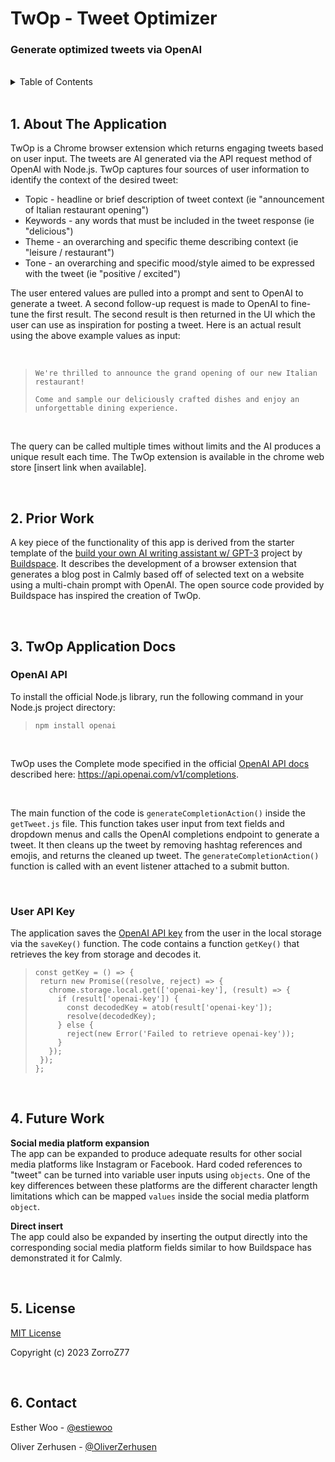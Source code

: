 # TwOp - Tweet Optimizer
 <h3>Generate optimized tweets via OpenAI</h1>
<br>
<details>
  <summary>Table of Contents</summary>
  <ol>
    <li><a href="#1-about-the-application">About The Application</a></li>
      <li><a href="#2-prior-work">Prior Work</a></li>
    <li><a href="#3-twop-application-docs">TwOp Application Docs</a></li>
    <ul>
        <li><a href="#openai-api">OpenAI API</a></li>
        <li><a href="#user-api-key">User API Key</a></li>
    </ul>
    <li><a href="#4-future-work">Future Work</a></li>
    <li><a href="#5-license">License</a></li>
    <li><a href="#6-contact">Contact</a></li>
  </ol>
</details>
<br>

## 1. About The Application
 TwOp is a Chrome browser extension which returns engaging tweets based on user input. The tweets are AI generated via the API request method of OpenAI with Node.js. TwOp captures four sources of user information to identify the context of the desired tweet:

- Topic - headline or brief description of tweet context (ie "announcement of Italian restaurant opening")
- Keywords - any words that must be included in the tweet response (ie "delicious")
- Theme - an overarching and specific theme describing context (ie "leisure / restaurant")
- Tone - an overarching and specific mood/style aimed to be expressed with the tweet (ie "positive / excited")

The user entered values are pulled into a prompt and sent to OpenAI to generate a tweet. A second follow-up request is made to OpenAI to fine-tune the first result. The second result is then returned in the UI which the user can use as inspiration for posting a tweet. Here is an actual result using the above example values as input:

<br>

>```
>We're thrilled to announce the grand opening of our new Italian restaurant!
>
>Come and sample our deliciously crafted dishes and enjoy an unforgettable dining experience.

<br>

The query can be called multiple times without limits and the AI produces a unique result each time. The TwOp extension is available in the chrome web store [insert link when available].

<br>


## 2. Prior Work
A key piece of the functionality of this app is derived from the starter template of the [build your own AI writing assistant w/ GPT-3](https://buildspace.so/builds/ai-writer) project by [Buildspace](https://buildspace.so/). It describes the development of a browser extension that generates a blog post in Calmly based off of selected text on a website using a multi-chain prompt with OpenAI. The open source code provided by Buildspace has inspired the creation of TwOp.

<br>

## 3. TwOp Application Docs


### OpenAI API
To install the official Node.js library, run the following command in your Node.js project directory:
>`npm install openai`

<br>

TwOp uses the Complete mode specified in the official [OpenAI API docs](https://platform.openai.com/docs/introduction/overview) described here: https://api.openai.com/v1/completions.

<br>

The main function of the code is `generateCompletionAction()` inside the `getTweet.js` file. This function takes user input from text fields and dropdown menus and calls the OpenAI completions endpoint to generate a tweet. It then cleans up the tweet by removing hashtag references and emojis, and returns the cleaned up tweet. The `generateCompletionAction()` function is called with an event listener attached to a submit button.

<br>

### User API Key
The application saves the [OpenAI API key](https://platform.openai.com/docs/api-reference/introduction) from the user in the local storage via the `saveKey()` function. The code contains a function `getKey()` that retrieves the key from storage and decodes it.

>```
>const getKey = () => {
>  return new Promise((resolve, reject) => {
>    chrome.storage.local.get(['openai-key'], (result) => {
>      if (result['openai-key']) {
>        const decodedKey = atob(result['openai-key']);
>        resolve(decodedKey);
>      } else {
>        reject(new Error('Failed to retrieve openai-key'));
>      }
>    });
>  });
>};

<br>

## 4. Future Work
**Social media platform expansion**
<br>
The app can be expanded to produce adequate results for other social media platforms like Instagram or Facebook. Hard coded references to "tweet" can be turned into variable user inputs using `objects`. One of the key differences between these platforms are the different character length limitations which can be mapped `values` inside the social media platform `object`.

**Direct insert**
<br>
The app could also be expanded by inserting the output directly into the corresponding social media platform fields similar to how Buildspace has demonstrated it for Calmly.

<br>

## 5. License
[MIT License](https://github.com/MyDeLife/TwOp/blob/main/LICENSE)

Copyright (c) 2023 ZorroZ77

<br>

## 6. Contact
Esther Woo - [@estiewoo](https://twitter.com/estiewoo)

Oliver Zerhusen - [@OliverZerhusen](https://twitter.com/OliverZerhusen)
